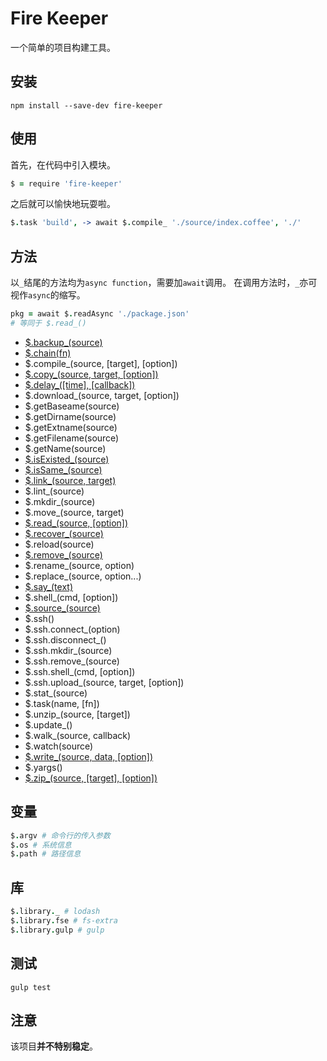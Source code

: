 # Fire Keeper

一个简单的项目构建工具。

## 安装

```shell
npm install --save-dev fire-keeper
```

## 使用

首先，在代码中引入模块。

```coffeescript
$ = require 'fire-keeper'
```

之后就可以愉快地玩耍啦。

```coffeescript
$.task 'build', -> await $.compile_ './source/index.coffee', './'
```

## 方法

以`_`结尾的方法均为`async function`，需要加`await`调用。
在调用方法时，`_`亦可视作`async`的缩写。

```coffeescript
pkg = await $.readAsync './package.json'
# 等同于 $.read_()
```

- [$.backup_(source)](doc/backup.md)
- [$.chain(fn)](doc/chain.md)
- $.compile_(source, [target], [option])
- [$.copy_(source, target, [option])](doc/copy.md)
- [$.delay_([time], [callback])](doc/delay.md)
- $.download_(source, target, [option])
- $.getBaseame(source)
- $.getDirname(source)
- $.getExtname(source)
- $.getFilename(source)
- $.getName(source)
- [$.isExisted_(source)](doc/isExisted.md)
- [$.isSame_(source)](doc/isSame.md)
- [$.link_(source, target)](doc/link.md)
- $.lint_(source)
- $.mkdir_(source)
- $.move_(source, target)
- [$.read_(source, [option])](doc/read.md)
- [$.recover_(source)](doc/recover.md)
- $.reload(source)
- [$.remove_(source)](doc/remove.md)
- $.rename_(source, option)
- $.replace_(source, option...)
- [$.say_(text)](doc/say.md)
- $.shell_(cmd, [option])
- [$.source_(source)](doc/source.md)
- $.ssh()
- $.ssh.connect_(option)
- $.ssh.disconnect_()
- $.ssh.mkdir_(source)
- $.ssh.remove_(source)
- $.ssh.shell_(cmd, [option])
- $.ssh.upload_(source, target, [option])
- $.stat_(source)
- $.task(name, [fn])
- $.unzip_(source, [target])
- $.update_()
- $.walk_(source, callback)
- $.watch(source)
- [$.write_(source, data, [option])](doc/write.md)
- $.yargs()
- [$.zip_(source, [target], [option])](doc/zip.md)

## 变量

```coffeescript
$.argv # 命令行的传入参数
$.os # 系统信息
$.path # 路径信息
```

## 库

```coffeescript
$.library._ # lodash
$.library.fse # fs-extra
$.library.gulp # gulp
```

## 测试

```shell
gulp test
```

## 注意

该项目**并不特别稳定**。